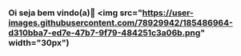 ### Oi seja bem vindo(a)🖖 <img src="https://user-images.githubusercontent.com/78929942/185486964-d310bba7-ed7e-47b7-9f79-484251c3a06b.png" width="30px")

<!--
**rxmulx/rxmulx** is a ✨ _special_ ✨ repository because its `README.md` (this file) appears on your GitHub profile.

Here are some ideas to get you started:

- 🔭 I’m currently working on ...
- 🌱 I’m currently learning ...
- 👯 I’m looking to collaborate on ...
- 🤔 I’m looking for help with ...
- 💬 Ask me about ...
- 📫 How to reach me: ...
- 😄 Pronouns: ...
- ⚡ Fun fact: ...
-->
